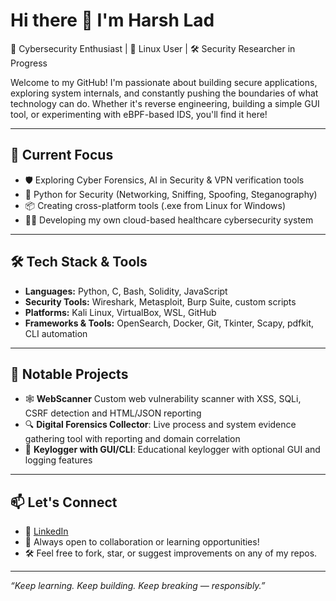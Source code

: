 # Hi there 👋 I'm Harsh Lad

🔐 Cybersecurity Enthusiast | 🐧 Linux User | 🛠️ Security Researcher in Progress

Welcome to my GitHub! I'm passionate about building secure applications, exploring system internals, and constantly pushing the boundaries of what technology can do.
Whether it's reverse engineering, building a simple GUI tool, or experimenting with eBPF-based IDS, you'll find it here!

---

## 🧠 Current Focus

- 🛡️ Exploring Cyber Forensics, AI in Security & VPN verification tools
- 🐍 Python for Security (Networking, Sniffing, Spoofing, Steganography)
- 📦 Creating cross-platform tools (.exe from Linux for Windows)
- 🕵️‍♂️ Developing my own cloud-based healthcare cybersecurity system

---

## 🛠️ Tech Stack & Tools

- **Languages:** Python, C, Bash, Solidity, JavaScript
- **Security Tools:** Wireshark, Metasploit, Burp Suite, custom scripts
- **Platforms:** Kali Linux, VirtualBox, WSL, GitHub
- **Frameworks & Tools:** OpenSearch, Docker, Git, Tkinter, Scapy, pdfkit, CLI automation

---

## 📂 Notable Projects

- 🕸️ **WebScanner** Custom web vulnerability scanner with XSS, SQLi, CSRF detection and HTML/JSON reporting
- 🔍 **Digital Forensics Collector**: Live process and system evidence gathering tool with reporting and domain correlation
- 🐛 **Keylogger with GUI/CLI**: Educational keylogger with optional GUI and logging features

---

## 📫 Let's Connect

- 💼 [LinkedIn](www.linkedin.com/in/harsh-lad-5907661b5)
- 🧠 Always open to collaboration or learning opportunities!
- 🛠️ Feel free to fork, star, or suggest improvements on any of my repos.

---

_“Keep learning. Keep building. Keep breaking — responsibly.”_

